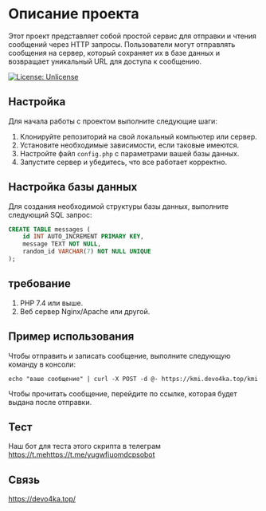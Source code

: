 # Описание проекта

Этот проект представляет собой простой сервис для отправки и чтения сообщений через HTTP запросы. Пользователи могут отправлять сообщения на сервер, который сохраняет их в базе данных и возвращает уникальный URL для доступа к сообщению.

[![License: Unlicense](https://img.shields.io/badge/license-Unlicense-blue.svg)](http://unlicense.org/)

## Настройка

Для начала работы с проектом выполните следующие шаги:

1. Клонируйте репозиторий на свой локальный компьютер или сервер.
2. Установите необходимые зависимости, если таковые имеются.
3. Настройте файл `config.php` с параметрами вашей базы данных.
4. Запустите сервер и убедитесь, что все работает корректно.

## Настройка базы данных

Для создания необходимой структуры базы данных, выполните следующий SQL запрос:

```sql
CREATE TABLE messages (
    id INT AUTO_INCREMENT PRIMARY KEY,
    message TEXT NOT NULL,
    random_id VARCHAR(7) NOT NULL UNIQUE
);
```
## требование

1. PHP 7.4 или выше.
2. Веб сервер Nginx/Apache или другой.


## Пример использования

Чтобы отправить и записать сообщение, выполните следующую команду в консоли:
```
echo "ваше сообщение" | curl -X POST -d @- https://kmi.devo4ka.top/kmi
```
Чтобы прочитать сообщение, перейдите по ссылке, которая будет выдана после отправки.

## Тест

Наш бот для теста этого скрипта в телеграм
https://t.mehttps://t.me/yugwfiuomdcpsobot

## Связь

https://devo4ka.top/
